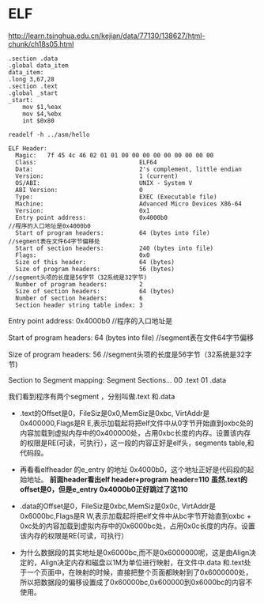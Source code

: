 # ELF
http://learn.tsinghua.edu.cn/kejian/data/77130/138627/html-chunk/ch18s05.html


```assembly
.section .data
.global data_item
data_item:
.long 3,67,28
.section .text
.global _start
_start:
    mov $1,%eax
    mov $4,%ebx
    int $0x80
```

`readelf -h ../asm/hello`

```
ELF Header:
  Magic:   7f 45 4c 46 02 01 01 00 00 00 00 00 00 00 00 00  
  Class:                             ELF64
  Data:                              2's complement, little endian
  Version:                           1 (current)
  OS/ABI:                            UNIX - System V
  ABI Version:                       0
  Type:                              EXEC (Executable file)
  Machine:                           Advanced Micro Devices X86-64
  Version:                           0x1
  Entry point address:               0x4000b0                                       //程序的入口地址是0x4000b0
  Start of program headers:          64 (bytes into file)                    //segment表在文件64字节偏移处
  Start of section headers:          240 (bytes into file)                     
  Flags:                             0x0
  Size of this header:               64 (bytes)                                        
  Size of program headers:           56 (bytes)                                 //segment头项的长度是56字节（32系统是32字节)   
  Number of program headers:         2
  Size of section headers:           64 (bytes)
  Number of section headers:         6
  Section header string table index: 3
```



Entry point address: 0x4000b0    //程序的入口地址是

Start of program headers:  64 (bytes into file)     //segment表在文件64字节偏移

Size of program headers: 56 //segment头项的长度是56字节（32系统是32字节)   

Section to Segment mapping:
  Segment Sections...
   00     .text 
   01     .data 


我们看到程序有两个segment ，分别叫做.text 和.data 

* .text的Offset是0，FileSiz是0x0,MemSiz是0xbc, VirtAddr是0x400000,Flags是R E,表示加载起将把elf文件中从0字节开始直到oxbc处的内容加载到虚拟内存中的0x400000处，占用0xbc长度的内存。设置该内存的权限是RE(可读，可执行），这一段的内容正好是elf头，segments table,和代码段。


- 再看看elfheader 的e_entry  的地址  0x4000b0，这个地址正好是代码段的起始地址。
**前面header看出elf header+program header=110**
**虽然.text的offset是0，但是e_entry 0x4000b0正好跳过了这110**

- .data的Offset是0，FileSiz是0xbc,MemSiz是0x0c, VirtAddr是0x6000bc,Flags是R W,表示加载起将把elf文件中从bc字节开始直到oxbc + 0xc处的内容加载到虚拟内存中的0x6000bc处，占用0x0c长度的内存。设置该内存的权限是RE(可读，可执行）


- 为什么数据段的其实地址是0x6000bc,而不是0x6000000呢，这是由Align决定的，Align决定内存和磁盘以1M为单位进行映射，在文件中.data 和.text处于一个页面中，在映射的时候，直接把整个页面都映射到了0x6000000处，所以把数据段的偏移设置成了0x60000bc,0x600000到0x6000bc的内容不使用。



